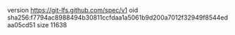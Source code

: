 version https://git-lfs.github.com/spec/v1
oid sha256:f7794ac8988494b30811ccfdaa1a5061b9d200a7012f32949f8544edaa05cd51
size 11638
